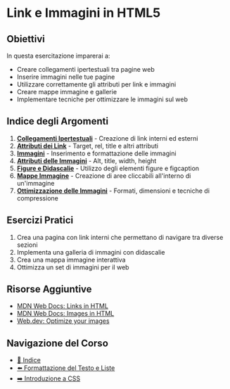 # Link e Immagini in HTML5

## Obiettivi

In questa esercitazione imparerai a:

- Creare collegamenti ipertestuali tra pagine web
- Inserire immagini nelle tue pagine
- Utilizzare correttamente gli attributi per link e immagini
- Creare mappe immagine e gallerie
- Implementare tecniche per ottimizzare le immagini sul web

## Indice degli Argomenti

1. [**Collegamenti Ipertestuali**](./01-Collegamenti.md) - Creazione di link interni ed esterni
2. [**Attributi dei Link**](./02-AttributiLink.md) - Target, rel, title e altri attributi
3. [**Immagini**](./03-Immagini.md) - Inserimento e formattazione delle immagini
4. [**Attributi delle Immagini**](./04-AttributiImmagini.md) - Alt, title, width, height
5. [**Figure e Didascalie**](./05-FigureDidascalie.md) - Utilizzo degli elementi figure e figcaption
6. [**Mappe Immagine**](./06-MappeImmagine.md) - Creazione di aree cliccabili all'interno di un'immagine
7. [**Ottimizzazione delle Immagini**](./07-OttimizzazioneImmagini.md) - Formati, dimensioni e tecniche di compressione

## Esercizi Pratici

1. Crea una pagina con link interni che permettano di navigare tra diverse sezioni
2. Implementa una galleria di immagini con didascalie
3. Crea una mappa immagine interattiva
4. Ottimizza un set di immagini per il web

## Risorse Aggiuntive

- [MDN Web Docs: Links in HTML](https://developer.mozilla.org/en-US/docs/Learn/HTML/Introduction_to_HTML/Creating_hyperlinks)
- [MDN Web Docs: Images in HTML](https://developer.mozilla.org/en-US/docs/Learn/HTML/Multimedia_and_embedding/Images_in_HTML)
- [Web.dev: Optimize your images](https://web.dev/fast/#optimize-your-images)

## Navigazione del Corso
- [📑 Indice](../README.md)
- [⬅️ Formattazione del Testo e Liste](../02-FormatTestoListe/README.md)
- [➡️ Introduzione a CSS](../04-IntroduzioneCSS/README.md)